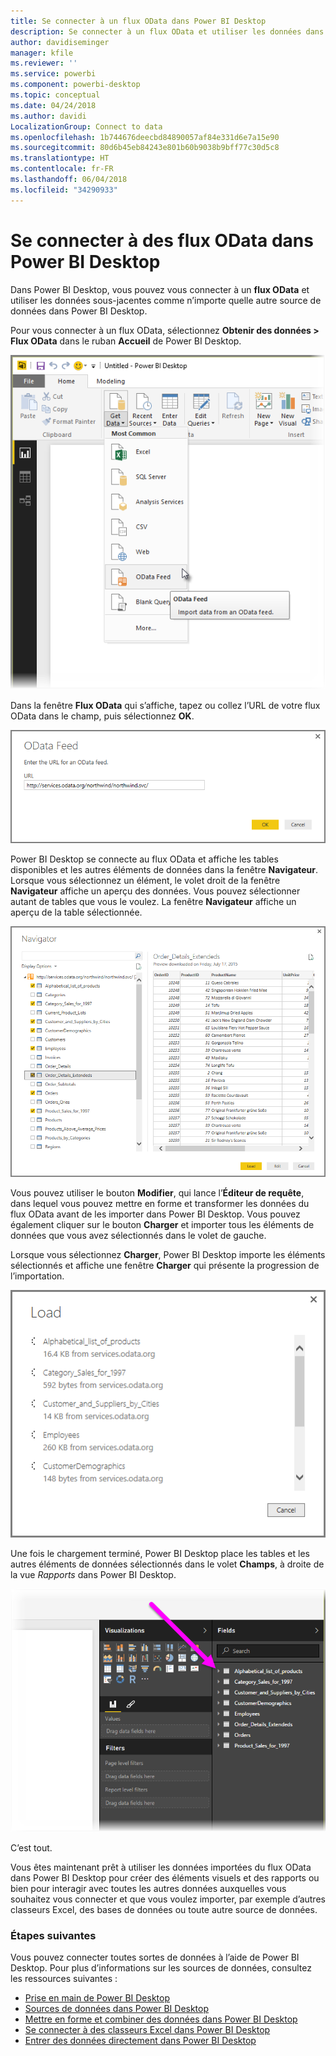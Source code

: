 ```yaml
---
title: Se connecter à un flux OData dans Power BI Desktop
description: Se connecter à un flux OData et utiliser les données dans Power BI Desktop
author: davidiseminger
manager: kfile
ms.reviewer: ''
ms.service: powerbi
ms.component: powerbi-desktop
ms.topic: conceptual
ms.date: 04/24/2018
ms.author: davidi
LocalizationGroup: Connect to data
ms.openlocfilehash: 1b744676deecbd84890057af84e331d6e7a15e90
ms.sourcegitcommit: 80d6b45eb84243e801b60b9038b9bff77c30d5c8
ms.translationtype: HT
ms.contentlocale: fr-FR
ms.lasthandoff: 06/04/2018
ms.locfileid: "34290933"
---
```

# <a name="connect-to-odata-feeds-in-power-bi-desktop"></a>Se connecter à des flux OData dans Power BI Desktop
Dans Power BI Desktop, vous pouvez vous connecter à un **flux OData** et utiliser les données sous-jacentes comme n’importe quelle autre source de données dans Power BI Desktop.

Pour vous connecter à un flux OData, sélectionnez **Obtenir des données > Flux OData** dans le ruban **Accueil** de Power BI Desktop.

![](media/desktop-connect-odata/connect-to-odata_1.png)

Dans la fenêtre **Flux OData** qui s’affiche, tapez ou collez l’URL de votre flux OData dans le champ, puis sélectionnez **OK**.

![](media/desktop-connect-odata/connect-to-odata_2.png)

Power BI Desktop se connecte au flux OData et affiche les tables disponibles et les autres éléments de données dans la fenêtre **Navigateur**. Lorsque vous sélectionnez un élément, le volet droit de la fenêtre **Navigateur** affiche un aperçu des données. Vous pouvez sélectionner autant de tables que vous le voulez. La fenêtre **Navigateur** affiche un aperçu de la table sélectionnée.

![](media/desktop-connect-odata/connect-to-odata_3.png)

Vous pouvez utiliser le bouton **Modifier**, qui lance l’**Éditeur de requête**, dans lequel vous pouvez mettre en forme et transformer les données du flux OData avant de les importer dans Power BI Desktop. Vous pouvez également cliquer sur le bouton **Charger** et importer tous les éléments de données que vous avez sélectionnés dans le volet de gauche.

Lorsque vous sélectionnez **Charger**, Power BI Desktop importe les éléments sélectionnés et affiche une fenêtre **Charger** qui présente la progression de l’importation.

![](media/desktop-connect-odata/connect-to-odata_4.png)

Une fois le chargement terminé, Power BI Desktop place les tables et les autres éléments de données sélectionnés dans le volet **Champs**, à droite de la vue *Rapports* dans Power BI Desktop.

![](media/desktop-connect-odata/connect-to-odata_5.png)

C’est tout.

Vous êtes maintenant prêt à utiliser les données importées du flux OData dans Power BI Desktop pour créer des éléments visuels et des rapports ou bien pour interagir avec toutes les autres données auxquelles vous souhaitez vous connecter et que vous voulez importer, par exemple d’autres classeurs Excel, des bases de données ou toute autre source de données.

### <a name="next-steps"></a>Étapes suivantes
Vous pouvez connecter toutes sortes de données à l’aide de Power BI Desktop. Pour plus d’informations sur les sources de données, consultez les ressources suivantes :

* [Prise en main de Power BI Desktop](desktop-getting-started.md)
* [Sources de données dans Power BI Desktop](desktop-data-sources.md)
* [Mettre en forme et combiner des données dans Power BI Desktop](desktop-shape-and-combine-data.md)
* [Se connecter à des classeurs Excel dans Power BI Desktop](desktop-connect-excel.md)   
* [Entrer des données directement dans Power BI Desktop](desktop-enter-data-directly-into-desktop.md)   

